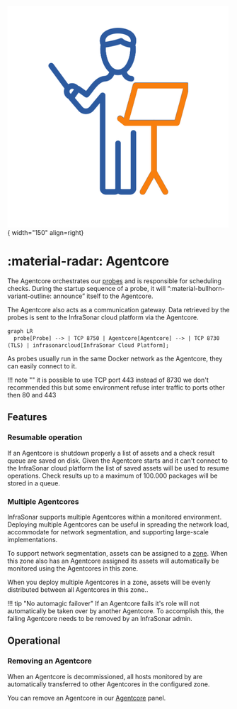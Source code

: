 ![Agentcore](../../images/application_agentcore.png){ width="150" align=right}

# :material-radar: Agentcore

The Agentcore orchestrates our [probes](../index.md) and is responsible for scheduling checks.
During the startup sequence of a probe, it will “:material-bullhorn-variant-outline: announce” itself to the Agentcore.

The Agentcore also acts as a communication gateway. Data retrieved by the probes is sent to the InfraSonar cloud platform via the Agentcore.

``` mermaid
graph LR
  probe[Probe] --> | TCP 8750 | Agentcore[Agentcore] --> | TCP 8730 (TLS) | infrasonarcloud[InfraSonar Cloud Platform];
```

As probes usually run in the same Docker network as the Agentcore, they can easily connect to it.

!!! note ""
    it is possible to use TCP port 443 instead of 8730 we don't recommended this but some environment refuse inter traffic to ports other then 80 and 443

## Features

### Resumable operation

If an Agentcore is shutdown properly a list of assets and a check result queue are saved on disk.
Given the Agentcore starts and it can't connect to the InfraSonar cloud platform the list of saved assets will be used to resume operations.
Check results up to a maximum of 100.000 packages will be stored in a queue.

### Multiple Agentcores

InfraSonar supports multiple Agentcores within a monitored environment. Deploying multiple Agentcores can be useful in spreading the network load, accommodate for network segmentation, and supporting large-scale implementations.

To support network segmentation, assets can be assigned to a [zone](../../application/zones.md). When this zone also has an Agentcore assigned its assets will automatically be monitored using the Agentcores in this zone.

When you deploy multiple Agentcores in a zone, assets will be evenly distributed between all Agentcores in this zone..

!!! tip "No automagic failover"
    If an Agentcore fails it's role will not automatically be taken over by another Agentcore. To accomplish this, the failing Agentcore needs to be removed by an InfraSonar admin.

## Operational

### Removing an Agentcore

When an Agentcore is decommissioned, all hosts monitored by are automatically transferred to other Agentcores in the configured zone.

You can remove an Agentcore in our [Agentcore](../../application/agentcores.md) panel.